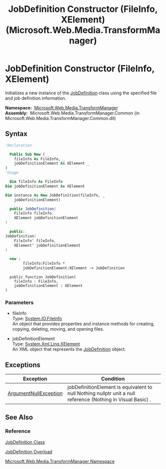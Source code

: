 ﻿---
title: JobDefinition Constructor (FileInfo, XElement) (Microsoft.Web.Media.TransformManager)
TOCTitle: JobDefinition Constructor (FileInfo, XElement)
ms:assetid: M:Microsoft.Web.Media.TransformManager.JobDefinition.#ctor(System.IO.FileInfo,System.Xml.Linq.XElement)
ms:mtpsurl: https://msdn.microsoft.com/en-us/library/microsoft.web.media.transformmanager.jobdefinition.jobdefinition(v=VS.90)
ms:contentKeyID: 35520668
ms.date: 06/14/2012
mtps_version: v=VS.90
dev_langs:
- vb
- csharp
- cpp
- fsharp
- jscript
api_location:
- Microsoft.Web.Media.TransformManager.Common.dll
api_name:
- Microsoft.Web.Media.TransformManager.JobDefinition..ctor
api_type:
- Managed
topic_type:
- apiref
- kbSyntax
product_family_name: VS
ROBOTS: INDEX,FOLLOW
---

# JobDefinition Constructor (FileInfo, XElement)

Initializes a new instance of the [JobDefinition](jobdefinition-class-microsoft-web-media-transformmanager.md) class using the specified file and job definition information.

**Namespace:**  [Microsoft.Web.Media.TransformManager](microsoft-web-media-transformmanager-namespace.md)  
**Assembly:**  Microsoft.Web.Media.TransformManager.Common (in Microsoft.Web.Media.TransformManager.Common.dll)

## Syntax

```vb
'Declaration

  Public Sub New ( _
    fileInfo As FileInfo, _
    jobDefinitionElement As XElement _
)
'Usage

  Dim fileInfo As FileInfo
Dim jobDefinitionElement As XElement

Dim instance As New JobDefinition(fileInfo, _
    jobDefinitionElement)
```

```csharp
  public JobDefinition(
    FileInfo fileInfo,
    XElement jobDefinitionElement
)
```

```cpp
  public:
JobDefinition(
    FileInfo^ fileInfo, 
    XElement^ jobDefinitionElement
)
```

``` fsharp
  new : 
        fileInfo:FileInfo * 
        jobDefinitionElement:XElement -> JobDefinition
```

```jscript
  public function JobDefinition(
    fileInfo : FileInfo, 
    jobDefinitionElement : XElement
)
```

### Parameters

  - fileInfo  
    Type: [System.IO.FileInfo](https://msdn.microsoft.com/library/akth6b1k)  
    An object that provides properties and instance methods for creating, copying, deleting, moving, and opening files.  

<!-- end list -->

  - jobDefinitionElement  
    Type: [System.Xml.Linq.XElement](https://msdn.microsoft.com/library/bb340098)  
    An XML object that represents the [JobDefinition](jobdefinition-class-microsoft-web-media-transformmanager.md) object.  

## Exceptions

|Exception|Condition|
|--- |--- |
|[ArgumentNullException](https://msdn.microsoft.com/library/27426hcy)|jobDefinitionElement is equivalent to null Nothing nullptr unit a null reference (Nothing in Visual Basic) .|


## See Also

### Reference

[JobDefinition Class](jobdefinition-class-microsoft-web-media-transformmanager.md)

[JobDefinition Overload](jobdefinition-constructor-microsoft-web-media-transformmanager.md)

[Microsoft.Web.Media.TransformManager Namespace](microsoft-web-media-transformmanager-namespace.md)

